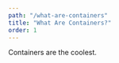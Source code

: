 ```yaml
---
path: "/what-are-containers"
title: "What Are Containers?"
order: 1
---
```


Containers are the coolest.
